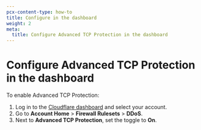 ```yaml
---
pcx-content-type: how-to
title: Configure in the dashboard
weight: 2
meta:
  title: Configure Advanced TCP Protection in the dashboard
---
```


# Configure Advanced TCP Protection in the dashboard

To enable Advanced TCP Protection:

1. Log in to the [Cloudflare dashboard](https://dash.cloudflare.com) and select your account.
2. Go to **Account Home** > **Firewall Rulesets** > **DDoS**.
3. Next to **Advanced TCP Protection**, set the toggle to **On**.
